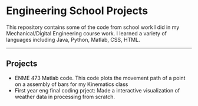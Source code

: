 # Engineering School Projects

This repository contains some of the code from school work I did in my Mechanical/Digital Engineering course work. I learned a variety of languages including Java, Python, Matlab, CSS, HTML.

---

## Projects
- ENME 473 Matlab code. This code plots the movement path of a point on a assembly of bars for my Kinematics class
- First year eng final coding prject: Made a interactive visualization of weather data in processing from scratch.

